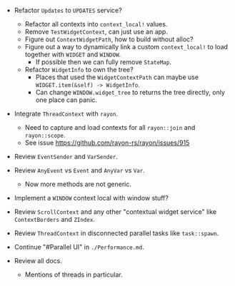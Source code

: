 * Refactor `Updates` to `UPDATES` service?
    - Refactor all contexts into `context_local!` values.
    - Remove `TestWidgetContext`, can just use an app.
    - Figure out `ContextWidgetPath`, how to build without alloc?
    - Figure out a way to dynamically link a custom `context_local!` to load together with `WIDGET` and `WINDOW`.
        - If possible then we can fully remove `StateMap`.
    - Refactor `WidgetInfo` to own the tree?
        - Places that used the `WidgetContextPath` can maybe use `WIDGET.item(&self) -> WidgetInfo`.
        - Can change `WINDOW.widget_tree` to returns the tree directly, only one place can panic.

* Integrate `ThreadContext` with `rayon`.
    - Need to capture and load contexts for all `rayon::join` and `rayon::scope`.
    - See issue https://github.com/rayon-rs/rayon/issues/915
* Review `EventSender` and `VarSender`.
* Review `AnyEvent` vs `Event` and `AnyVar` vs `Var`.
    - Now more methods are not generic.

* Implement a `WINDOW` context local with window stuff?
* Review `ScrollContext` and any other "contextual widget service" like `ContextBorders` and `ZIndex`.
* Review `ThreadContext` in disconnected parallel tasks like `task::spawn`.

* Continue "#Parallel UI" in `./Performance.md`.

* Review all docs.
    - Mentions of threads in particular.
